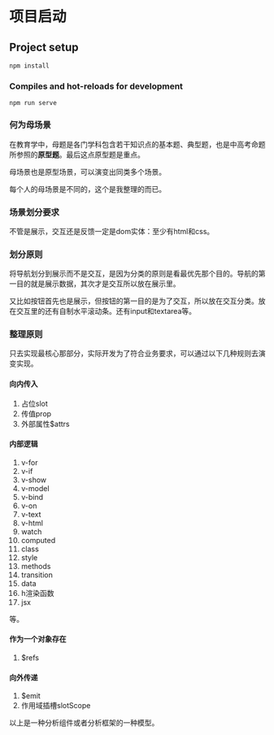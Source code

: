 # 项目启动 

## Project setup
```
npm install
```

### Compiles and hot-reloads for development
```
npm run serve
```

 
 ### 何为母场景

在教育学中，母题是各门学科包含若干知识点的基本题、典型题，也是中高考命题所参照的**原型题**。最后这点原型题是重点。

母场景也是原型场景，可以演变出同类多个场景。

每个人的母场景是不同的，这个是我整理的而已。

 ### 场景划分要求

 不管是展示，交互还是反馈一定是dom实体：至少有html和css。

 ### 划分原则

将导航划分到展示而不是交互，是因为分类的原则是看最优先那个目的。导航的第一目的就是展示数据，其次才是交互所以放在展示里。

又比如按钮首先也是展示，但按钮的第一目的是为了交互，所以放在交互分类。放在交互里的还有自制水平滚动条。还有input和textarea等。


### 整理原则

只去实现最核心那部分，实际开发为了符合业务要求，可以通过以下几种规则去演变实现。


#### 向内传入

1. 占位slot
2. 传值prop
3. 外部属性$attrs


#### 内部逻辑

1. v-for
2. v-if
3. v-show
4. v-model
5. v-bind
6. v-on
7. v-text
8. v-html
9. watch
10. computed
11. class
12. style
13. methods
14. transition
15. data
16. h渲染函数
17. jsx


等。

#### 作为一个对象存在

1. $refs

#### 向外传递

1. $emit
2. 作用域插槽slotScope


以上是一种分析组件或者分析框架的一种模型。